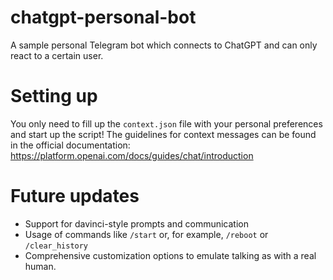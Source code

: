 # chatgpt-personal-bot
A sample personal Telegram bot which connects to ChatGPT and can only react to a certain user.

# Setting up
You only need to fill up the `context.json` file with your personal preferences and start up the script! The guidelines for context messages can be found in the official documentation: https://platform.openai.com/docs/guides/chat/introduction

# Future updates
- Support for davinci-style prompts and communication
- Usage of commands like `/start` or, for example, `/reboot` or `/clear_history`
- Comprehensive customization options to emulate talking as with a real human.
